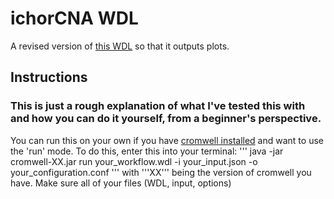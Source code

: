 # ichorCNA WDL
A revised version of [this WDL](https://github.com/GavinHaLab/wdl-repo/tree/main/processes/ichorCNA) so that it outputs plots.

## Instructions
### This is just a rough explanation of what I've tested this with and how you can do it yourself, from a beginner's perspective.
You can run this on your own if you have [cromwell installed](https://github.com/broadinstitute/cromwell/releases/tag/85) and want to use the 'run' mode. To do this, enter this into your terminal:
'''
java -jar cromwell-XX.jar run your_workflow.wdl -i your_input.json -o your_configuration.conf
'''
with '''XX''' being the version of cromwell you have. Make sure all of your files (WDL, input, options) 
